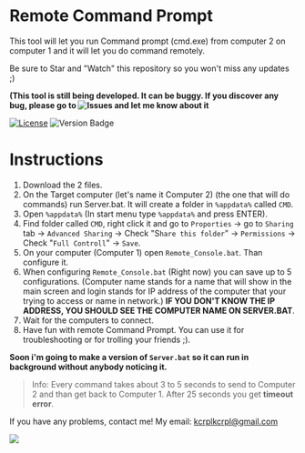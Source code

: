 # Remote Command Prompt
This tool will let you run Command prompt (cmd.exe) from computer 2 on computer 1 and it will let you do command remotely.

Be sure to Star and "Watch" this repository so you won't miss any updates ;)

<b>(This tool is still being developed. It can be buggy. If you discover any bug, please go to ![Issues](https://github.com/KcrPL/Remote-Command-Prompt/issues) and let me know about it</b>

[![License](https://img.shields.io/github/license/KcrPL/Remote-Command-Prompt.svg?style=flat-square)](http://www.gnu.org/licenses/agpl-3.0)
![Version Badge](https://img.shields.io/github/release/KcrPL/Remote-Command-Prompt.svg?style=flat-square)

# Instructions
1) Download the 2 files.
2) On the Target computer (let's name it Computer 2) (the one that will do commands) run Server.bat. It will create a folder in `%appdata%` called `CMD`.
3) Open `%appdata%` (In start menu type `%appdata%` and press ENTER).
4) Find folder called `CMD`, right click it and go to `Proporties` -> go to `Sharing` tab -> `Advanced Sharing` -> Check "S`hare this folder`" -> `Permissions` -> Check "`Full Controll`" -> `Save`.
5) On your computer (Computer 1) open `Remote_Console.bat`. Than configure it.
6) When configuring `Remote_Console.bat` (Right now) you can save up to 5 configurations. (Computer name stands for a name that will show in the main screen and login stands for IP address of the computer that your trying to access or name in network.) <b>IF YOU DON'T KNOW THE IP ADDRESS, YOU SHOULD SEE THE COMPUTER NAME ON SERVER.BAT</b>.
7) Wait for the computers to connect.
8) Have fun with remote Command Prompt. You can use it for troubleshooting or for trolling your friends ;).

<b>Soon i'm going to make a version of `Server.bat` so it can run in background without anybody noticing it.</b>

>Info: Every command takes about 3 to 5 seconds to send to Computer 2 and than get back to Computer 1. After 25 seconds you get <b>timeout error</b>.

If you have any problems, contact me! My email: kcrplkcrpl@gmail.com

![](https://i.imgur.com/jOcx8zH.png)
